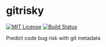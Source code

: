 # gitrisky
[![MIT License](https://img.shields.io/github/license/mashape/apistatus.svg)](http://opensource.org/licenses/MIT)
[![Build Status](https://travis-ci.org/hinnefe2/gitrisky.svg?branch=master)](https://travis-ci.org/hinnefe2/gitrisky)


Predict code bug risk with git metadata
